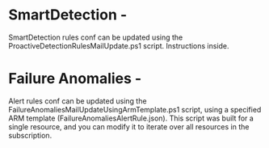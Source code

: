 # SmartDetection - 
SmartDetection rules conf can be updated using the ProactiveDetectionRulesMailUpdate.ps1 script. Instructions inside.

# Failure Anomalies -
Alert rules conf can be updated using the FailureAnomaliesMailUpdateUsingArmTemplate.ps1 script, using a specified ARM template (FailureAnomaliesAlertRule.json). This script was built for a single resource, and you can modify it to iterate over all resources in the subscription.
